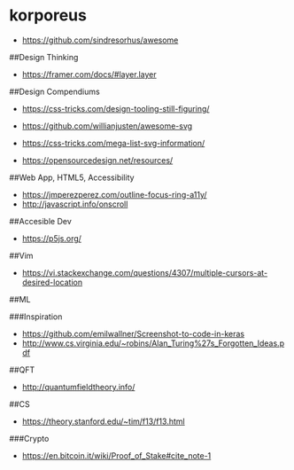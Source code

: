 # korporeus

- https://github.com/sindresorhus/awesome 

##Design Thinking
- https://framer.com/docs/#layer.layer

##Design Compendiums
- https://css-tricks.com/design-tooling-still-figuring/
- https://github.com/willianjusten/awesome-svg
- https://css-tricks.com/mega-list-svg-information/

- https://opensourcedesign.net/resources/


##Web App, HTML5, Accessibility
- https://jmperezperez.com/outline-focus-ring-a11y/
- http://javascript.info/onscroll

##Accesible Dev
- https://p5js.org/

##Vim
- https://vi.stackexchange.com/questions/4307/multiple-cursors-at-desired-location

##ML

###Inspiration
- https://github.com/emilwallner/Screenshot-to-code-in-keras
- http://www.cs.virginia.edu/~robins/Alan_Turing%27s_Forgotten_Ideas.pdf

##QFT
- http://quantumfieldtheory.info/

##CS
- https://theory.stanford.edu/~tim/f13/f13.html

###Crypto
- https://en.bitcoin.it/wiki/Proof_of_Stake#cite_note-1
